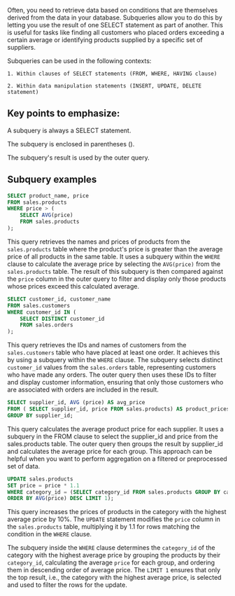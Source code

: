 Often, you need to retrieve data based on conditions that are themselves derived from the data in your database. Subqueries allow you to do this by letting you use the result of one SELECT statement as part of another. This is useful for tasks like finding all customers who placed orders exceeding a certain average or identifying products supplied by a specific set of suppliers. 

Subqueries can be used in the following contexts: 

    1. Within clauses of SELECT statements (FROM, WHERE, HAVING clause) 

    2. Within data manipulation statements (INSERT, UPDATE, DELETE statement) 

## Key points to emphasize: 

A subquery is always a SELECT statement. 

The subquery is enclosed in parentheses (). 

The subquery's result is used by the outer query.    

## Subquery examples

```sql
SELECT product_name, price 
FROM sales.products 
WHERE price > ( 
	SELECT AVG(price) 
	FROM sales.products 
); 
```

This query retrieves the names and prices of products from the `sales.products` table where the product's price is greater than the average price of all products in the same table. It uses a subquery within the `WHERE` clause to calculate the average price by selecting the `AVG(price)` from the `sales.products` table. The result of this subquery is then compared against the `price` column in the outer query to filter and display only those products whose prices exceed this calculated average. 

```sql
SELECT customer_id, customer_name 
FROM sales.customers 
WHERE customer_id IN ( 
	SELECT DISTINCT customer_id 
	FROM sales.orders 
); 
```

This query retrieves the IDs and names of customers from the `sales.customers` table who have placed at least one order. It achieves this by using a subquery within the `WHERE` clause. The subquery selects distinct `customer_id` values from the `sales.orders` table, representing customers who have made any orders. The outer query then uses these IDs to filter and display customer information, ensuring that only those customers who are associated with orders are included in the result. 

```sql
SELECT supplier_id, AVG (price) AS avg_price 
FROM ( SELECT supplier_id, price FROM sales.products) AS product_prices 
GROUP BY supplier_id; 
```

This query calculates the average product price for each supplier. It uses a subquery in the FROM clause to select the supplier_id and price from the sales.products table. The outer query then groups the result by supplier_id and calculates the average price for each group. This approach can be helpful when you want to perform aggregation on a filtered or preprocessed set of data. 

```sql
UPDATE sales.products 
SET price = price * 1.1 
WHERE category_id = (SELECT category_id FROM sales.products GROUP BY category_id                   
ORDER BY AVG(price) DESC LIMIT 1); 
```

This query increases the prices of products in the category with the highest average price by 10%. The `UPDATE` statement modifies the `price` column in the `sales.products` table, multiplying it by 1.1 for rows matching the condition in the `WHERE` clause.  

The subquery inside the `WHERE` clause determines the `category_id` of the category with the highest average price by grouping the products by their `category_id`, calculating the average `price` for each group, and ordering them in descending order of average price. The `LIMIT 1` ensures that only the top result, i.e., the category with the highest average price, is selected and used to filter the rows for the update. 
